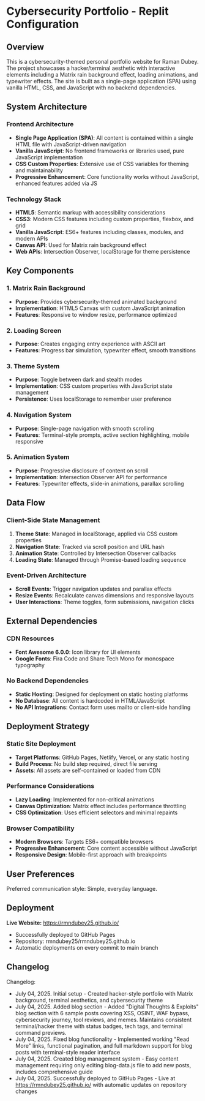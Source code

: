 # Cybersecurity Portfolio - Replit Configuration

## Overview

This is a cybersecurity-themed personal portfolio website for Raman Dubey. The project showcases a hacker/terminal aesthetic with interactive elements including a Matrix rain background effect, loading animations, and typewriter effects. The site is built as a single-page application (SPA) using vanilla HTML, CSS, and JavaScript with no backend dependencies.

## System Architecture

### Frontend Architecture
- **Single Page Application (SPA)**: All content is contained within a single HTML file with JavaScript-driven navigation
- **Vanilla JavaScript**: No frontend frameworks or libraries used, pure JavaScript implementation
- **CSS Custom Properties**: Extensive use of CSS variables for theming and maintainability
- **Progressive Enhancement**: Core functionality works without JavaScript, enhanced features added via JS

### Technology Stack
- **HTML5**: Semantic markup with accessibility considerations
- **CSS3**: Modern CSS features including custom properties, flexbox, and grid
- **Vanilla JavaScript**: ES6+ features including classes, modules, and modern APIs
- **Canvas API**: Used for Matrix rain background effect
- **Web APIs**: Intersection Observer, localStorage for theme persistence

## Key Components

### 1. Matrix Rain Background
- **Purpose**: Provides cybersecurity-themed animated background
- **Implementation**: HTML5 Canvas with custom JavaScript animation
- **Features**: Responsive to window resize, performance optimized

### 2. Loading Screen
- **Purpose**: Creates engaging entry experience with ASCII art
- **Features**: Progress bar simulation, typewriter effect, smooth transitions

### 3. Theme System
- **Purpose**: Toggle between dark and stealth modes
- **Implementation**: CSS custom properties with JavaScript state management
- **Persistence**: Uses localStorage to remember user preference

### 4. Navigation System
- **Purpose**: Single-page navigation with smooth scrolling
- **Features**: Terminal-style prompts, active section highlighting, mobile responsive

### 5. Animation System
- **Purpose**: Progressive disclosure of content on scroll
- **Implementation**: Intersection Observer API for performance
- **Features**: Typewriter effects, slide-in animations, parallax scrolling

## Data Flow

### Client-Side State Management
1. **Theme State**: Managed in localStorage, applied via CSS custom properties
2. **Navigation State**: Tracked via scroll position and URL hash
3. **Animation State**: Controlled by Intersection Observer callbacks
4. **Loading State**: Managed through Promise-based loading sequence

### Event-Driven Architecture
- **Scroll Events**: Trigger navigation updates and parallax effects
- **Resize Events**: Recalculate canvas dimensions and responsive layouts
- **User Interactions**: Theme toggles, form submissions, navigation clicks

## External Dependencies

### CDN Resources
- **Font Awesome 6.0.0**: Icon library for UI elements
- **Google Fonts**: Fira Code and Share Tech Mono for monospace typography

### No Backend Dependencies
- **Static Hosting**: Designed for deployment on static hosting platforms
- **No Database**: All content is hardcoded in HTML/JavaScript
- **No API Integrations**: Contact form uses mailto or client-side handling

## Deployment Strategy

### Static Site Deployment
- **Target Platforms**: GitHub Pages, Netlify, Vercel, or any static hosting
- **Build Process**: No build step required, direct file serving
- **Assets**: All assets are self-contained or loaded from CDN

### Performance Considerations
- **Lazy Loading**: Implemented for non-critical animations
- **Canvas Optimization**: Matrix effect includes performance throttling
- **CSS Optimization**: Uses efficient selectors and minimal repaints

### Browser Compatibility
- **Modern Browsers**: Targets ES6+ compatible browsers
- **Progressive Enhancement**: Core content accessible without JavaScript
- **Responsive Design**: Mobile-first approach with breakpoints

## User Preferences

Preferred communication style: Simple, everyday language.

## Deployment

**Live Website:** https://rmndubey25.github.io/
- Successfully deployed to GitHub Pages
- Repository: rmndubey25/rmndubey25.github.io
- Automatic deployments on every commit to main branch

## Changelog

Changelog:
- July 04, 2025. Initial setup - Created hacker-style portfolio with Matrix background, terminal aesthetics, and cybersecurity theme
- July 04, 2025. Added blog section - Added "Digital Thoughts & Exploits" blog section with 6 sample posts covering XSS, OSINT, WAF bypass, cybersecurity journey, tool reviews, and memes. Maintains consistent terminal/hacker theme with status badges, tech tags, and terminal command previews.
- July 04, 2025. Fixed blog functionality - Implemented working "Read More" links, functional pagination, and full markdown support for blog posts with terminal-style reader interface
- July 04, 2025. Created blog management system - Easy content management requiring only editing blog-data.js file to add new posts, includes comprehensive guide
- July 04, 2025. Successfully deployed to GitHub Pages - Live at https://rmndubey25.github.io/ with automatic updates on repository changes